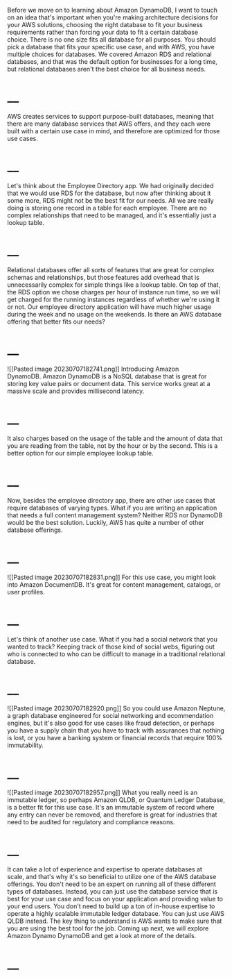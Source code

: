 Before we move on to learning about Amazon DynamoDB, I want to touch on an idea that's important when you're making architecture decisions for your AWS solutions, choosing the right database to fit your business requirements rather than forcing your data to fit a certain database choice. There is no one size fits all database for all purposes. You should pick a database that fits your specific use case, and with AWS, you have multiple choices for databases. We covered Amazon RDS and relational databases, and that was the default option for businesses for a long time, but relational databases aren't the best choice for all business needs. 
# __
AWS creates services to support purpose-built databases, meaning that there are many database services that AWS offers, and they each were built with a certain use case in mind, and therefore are optimized for those use cases. 
# __
Let's think about the Employee Directory app. We had originally decided that we would use RDS for the database, but now after thinking about it some more, RDS might not be the best fit for our needs. All we are really doing is storing one record in a table for each employee. There are no complex relationships that need to be managed, and it's essentially just a lookup table. 
# __
Relational databases offer all sorts of features that are great for complex schemas and relationships, but those features add overhead that is unnecessarily complex for simple things like a lookup table. On top of that, the RDS option we chose charges per hour of instance run time, so we will get charged for the running instances regardless of whether we're using it or not. Our employee directory application will have much higher usage during the week and no usage on the weekends. Is there an AWS database offering that better fits our needs? 
# __
![[Pasted image 20230707182741.png]]
Introducing Amazon DynamoDB. Amazon DynamoDB is a NoSQL database that is great for storing key value pairs or document data. This service works great at a massive scale and provides millisecond latency. 
# __
It also charges based on the usage of the table and the amount of data that you are reading from the table, not by the hour or by the second. This is a better option for our simple employee lookup table. 
# __
Now, besides the employee directory app, there are other use cases that require databases of varying types. What if you are writing an application that needs a full content management system? Neither RDS nor DynamoDB would be the best solution. Luckily, AWS has quite a number of other database offerings. 
# __
![[Pasted image 20230707182831.png]]
For this use case, you might look into Amazon DocumentDB. It's great for content management, catalogs, or user profiles. 
# __
Let's think of another use case. What if you had a social network that you wanted to track? Keeping track of those kind of social webs, figuring out who is connected to who can be difficult to manage in a traditional relational database. 
# __
![[Pasted image 20230707182920.png]]
So you could use Amazon Neptune, a graph database engineered for social networking and ecommendation engines, but it's also good for use cases like fraud detection, or perhaps you have a supply chain that you have to track with assurances that nothing is lost, or you have a banking system or financial records that require 100% immutability. 
# __
![[Pasted image 20230707182957.png]]
What you really need is an immutable ledger, so perhaps Amazon QLDB, or Quantum Ledger Database, is a better fit for this use case. It's an immutable system of record where any entry can never be removed, and therefore is great for industries that need to be audited for regulatory and compliance reasons. 
# __
It can take a lot of experience and expertise to operate databases at scale, and that's why it's so beneficial to utilize one of the AWS database offerings. You don't need to be an expert on running all of these different types of databases. Instead, you can just use the database service that is best for your use case and focus on your application and providing value to your end users. You don't need to build up a ton of in-house expertise to operate a highly scalable immutable ledger database. You can just use AWS QLDB instead. The key thing to understand is AWS wants to make sure that you are using the best tool for the job. Coming up next, we will explore Amazon Dynamo DynamoDB and get a look at more of the details.
# __